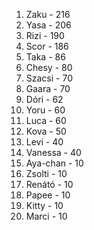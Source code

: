 1. Zaku - 216
2. Yasa - 206
3. Rizi - 190
4. Scor - 186
5. Taka - 86
6. Chesy - 80
7. Szacsi - 70
7. Gaara - 70
8. Dóri - 62
9. Yoru - 60
9. Luca - 60
10. Kova - 50
11. Levi - 40
11. Vanessa - 40
12. Aya-chan - 10
12. Zsolti - 10
12. Renátó - 10
12. Papee - 10
12. Kitty - 10
12. Marci - 10
